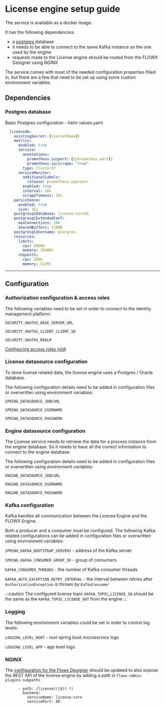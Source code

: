 # License engine setup guide

The service is available as a docker image.

It has the following dependencies:

* a [postgres ](https://www.mongodb.com/2)database
* it needs to be able to connect to the same Kafka instance as the one used by the engine
* requests made to the License engine should be routed from the FLOWX Designer using NGINX



The service comes with most of the needed configuration properties filled in, but there are a few that need to be set up using some custom environment variables.

## Dependencies <a href="#2939ce6e-c291-40c2-b3d6-1e789b1617d7" id="2939ce6e-c291-40c2-b3d6-1e789b1617d7"></a>

### Postgres database

Basic Postgres configuration - helm values.yaml

```yaml
  licencedb:
    existingSecret: {{secretName}}
    metrics:
      enabled: true
      service:
        annotations:
          prometheus.io/port: {{phrometeus port}}
          prometheus.io/scrape: "true"
        type: ClusterIP
      serviceMonitor:
        additionalLabels:
          release: prometheus-operator
        enabled: true
        interval: 30s
        scrapeTimeout: 10s
    persistence:
      enabled: true
      size: 1Gi
    postgresqlDatabase: license-coredb
    postgresqlExtendedConf:
      maxConnections: 200
      sharedBuffers: 128MB
    postgresqlUsername: postgres
    resources:
      limits:
        cpu: 6000m
        memory: 2048Mi
      requests:
        cpu: 200m
        memory: 512Mi
```

****

## Configuration <a href="#bad24571-ff23-4ec3-83d9-8a2ace74a6b4" id="bad24571-ff23-4ec3-83d9-8a2ace74a6b4"></a>

### Authorization configuration & access roles

The following variables need to be set in order to connect to the identity management platform:

`SECURITY_OAUTH2_BASE_SERVER_URL`

`SECURITY_OAUTH2_CLIENT_CLIENT_ID`

`SECURITY_OAUTH2_REALM`


[Configuring access roles (old)](configuring-access-roles-old.md)


### License datasource configuration

To store license related data, the license engine uses a Postgres / Oracle database.

The following configuration details need to be added in configuration files or overwritten using environment variables:

`SPRING_DATASOURCE_JDBCURL`

`SPRING_DATASOURCE_USERNAME`

`SPRING_DATASOURCE_PASSWORD`

### Engine datasource configuration

The License service needs to retrieve the data for a process instance from the engine database. So it needs to have all the correct information to connect to the engine database.

The following configuration details need to be added in configuration files or overwritten using environment variables:

`ENGINE_DATASOURCE_JDBCURL`

`ENGINE_DATASOURCE_USERNAME`

`ENGINE_DATASOURCE_PASSWORD`

### Kafka configuration

Kafka handles all communication between the License Engine and the FLOWX Engine.&#x20;

Both a producer and a consumer must be configured. The following Kafka related configurations can be added in configuration files or overwritten using environment variables:

`SPRING_KAFKA_BOOTSTRAP_SERVERS` - address of the Kafka server

`SPRING_KAFKA_CONSUMER_GROUP_ID` - group of consumers

`KAFKA_CONSUMER_THREADS` - the number of Kafka consumer threads

`KAFKA_AUTH_EXCEPTION_RETRY_INTERVAL` - the interval between retries after `AuthorizationException` is thrown by `KafkaConsumer`

:::caution
The configured license topic `KAFKA_TOPIC`\_`LICENSE_IN` should be the same as the `KAFKA_TOPIC_LICENSE_OUT` from the engine&#x20;
:::

### Logging

The following environment variables could be set in order to control log levels:

`LOGGING_LEVEL_ROOT` - root spring boot microservice logs

`LOGGING_LEVEL_APP` - app level logs

### NGINX

The [configuration for the Flowx Designer](../../../flowx-designer/designer-setup-guide/#nginx) should be updated to also expose the REST API of the license engine by adding a path in `flowx-admin-plugins-subpaths`

```
      - path: /license(/|$)(.*)
        backend:
          serviceName: license-core
          servicePort: 80
```